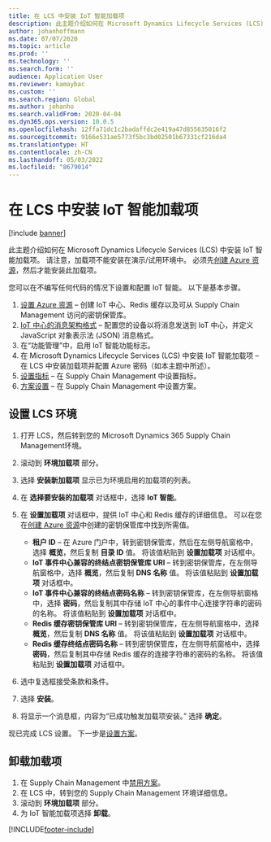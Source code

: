 ```yaml
---
title: 在 LCS 中安装 IoT 智能加载项
description: 此主题介绍如何在 Microsoft Dynamics Lifecycle Services (LCS) 中安装 IoT 智能加载项。
author: johanhoffmann
ms.date: 07/07/2020
ms.topic: article
ms.prod: ''
ms.technology: ''
ms.search.form: ''
audience: Application User
ms.reviewer: kamaybac
ms.custom: ''
ms.search.region: Global
ms.author: johanho
ms.search.validFrom: 2020-04-04
ms.dyn365.ops.version: 10.0.5
ms.openlocfilehash: 12ffa71dc1c2badaffdc2e419a47d855635016f2
ms.sourcegitcommit: 9166e531ae5773f5bc3bd02501b67331cf216da4
ms.translationtype: HT
ms.contentlocale: zh-CN
ms.lasthandoff: 05/03/2022
ms.locfileid: "8679014"
---
```

# <a name="install-the-iot-intelligence-add-in-in-lcs"></a>在 LCS 中安装 IoT 智能加载项

[!include [banner](../../includes/banner.md)]

此主题介绍如何在 Microsoft Dynamics Lifecycle Services (LCS) 中安装 IoT 智能加载项。 请注意，加载项不能安装在演示/试用环境中。 必须先[创建 Azure 资源](iot-azure-setup.md)，然后才能安装此加载项。

您可以在不编写任何代码的情况下设置和配置 IoT 智能。 以下是基本步骤。

1. [设置 Azure 资源](iot-azure-setup.md) – 创建 IoT 中心、Redis 缓存以及可从 Supply Chain Management 访问的密钥保管库。
2. [IoT 中心的消息架构格式](iot-schema-format.md) – 配置您的设备以将消息发送到 IoT 中心，并定义 JavaScript 对象表示法 (JSON) 消息格式。
3. 在“功能管理”中，启用 IoT 智能功能标志。
4. 在 Microsoft Dynamics Lifecycle Services (LCS) 中安装 IoT 智能加载项 – 在 LCS 中安装加载项并配置 Azure 密码（如本主题中所述）。
5. [设置指标](iot-metrics-setup.md) – 在 Supply Chain Management 中设置指标。
6. [方案设置](iot-scenario-setup.md) – 在 Supply Chain Management 中设置方案。

## <a name="set-up-the-lcs-environment"></a>设置 LCS 环境

1. 打开 LCS，然后转到您的 Microsoft Dynamics 365 Supply Chain Management环境。
2. 滚动到 **环境加载项** 部分。
3. 选择 **安装新加载项** 显示已为环境启用的加载项的列表。
4. 在 **选择要安装的加载项** 对话框中，选择 **IoT 智能**。
5. 在 **设置加载项** 对话框中，提供 IoT 中心和 Redis 缓存的详细信息。 可以在您在[创建 Azure 资源](iot-azure-setup.md)中创建的密钥保管库中找到所需值。

    + **租户 ID** – 在 Azure 门户中，转到密钥保管库，然后在左侧导航窗格中，选择 **概览**，然后复制 **目录 ID** 值。 将该值粘贴到 **设置加载项** 对话框中。
    + **IoT 事件中心兼容的终结点密钥保管库 URI** – 转到密钥保管库，在左侧导航窗格中，选择 **概览**，然后复制 **DNS 名称** 值。 将该值粘贴到 **设置加载项** 对话框中。
    + **IoT 事件中心兼容的终结点密码名称** – 转到密钥保管库，在左侧导航窗格中，选择 **密码**，然后复制其中存储 IoT 中心的事件中心连接字符串的密码的名称。 将该值粘贴到 **设置加载项** 对话框中。
    + **Redis 缓存密钥保管库 URI** – 转到密钥保管库，在左侧导航窗格中，选择 **概览**，然后复制 **DNS 名称** 值。 将该值粘贴到 **设置加载项** 对话框中。
    + **Redis 缓存终结点密码名称** – 转到密钥保管库，在左侧导航窗格中，选择 **密码**，然后复制其中存储 Redis 缓存的连接字符串的密码的名称。 将该值粘贴到 **设置加载项** 对话框中。

6. 选中复选框接受条款和条件。
7. 选择 **安装**。
8. 将显示一个消息框，内容为“已成功触发加载项安装。” 选择 **确定**。

现已完成 LCS 设置。 下一步是[设置方案](iot-scenario-setup.md)。

## <a name="uninstall-the-add-in"></a><a id="uninstall-addin"></a>卸载加载项

1. 在 Supply Chain Management 中[禁用方案](iot-scenario-setup.md#disable-a-scenario)。
2. 在 LCS 中，转到您的 Supply Chain Management 环境详细信息。
3. 滚动到 **环境加载项** 部分。
4. 为 IoT 智能加载项选择 **卸载**。


[!INCLUDE[footer-include](../../includes/footer-banner.md)]